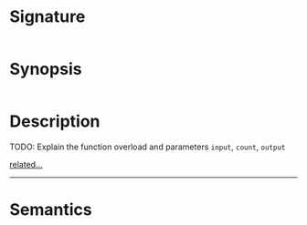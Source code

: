 # Signature
```vikid-signature
```

# Synopsis
```vikid-synopsis
```

# Description
TODO: Explain the function overload and parameters `input`, `count`, `output`

[related...](https://en.wikipedia.org/wiki/Array_data_structure)

----
# Semantics